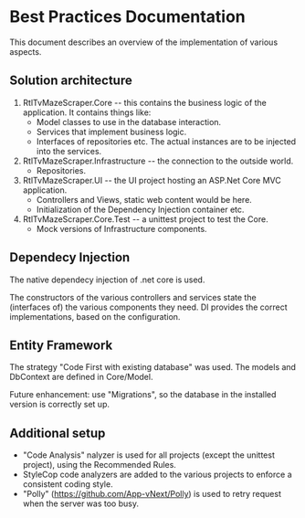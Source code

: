 # Best Practices Documentation

This document describes an overview of the implementation of various aspects.

## Solution architecture

1. RtlTvMazeScraper.Core -- this contains the business logic of the application. It contains things like:
    * Model classes to use in the database interaction.
    * Services that implement business logic.
    * Interfaces of repositories etc. The actual instances are to be injected into the services.
2. RtlTvMazeScraper.Infrastructure -- the connection to the outside world.
    * Repositories.
3. RtlTvMazeScraper.UI -- the UI project hosting an ASP.Net Core MVC application.
    * Controllers and Views, static web content would be here.
    * Initialization of the Dependency Injection container etc.
4. RtlTvMazeScraper.Core.Test -- a unittest project to test the Core.
    * Mock versions of Infrastructure components.


## Dependecy Injection

The native dependecy injection of .net core is used.

The constructors of the various controllers and services state the (interfaces of) the various components they need. DI provides the correct implementations, based on the configuration.

## Entity Framework

The strategy "Code First with existing database" was used. The models and DbContext are defined in Core/Model.

Future enhancement: use "Migrations", so the database in the installed version is correctly set up.

## Additional setup

* "Code Analysis" nalyzer is used for all projects (except the unittest project), using the Recommended Rules.
* StyleCop code analyzers are added to the various projects to enforce a consistent coding style.
* "Polly" (https://github.com/App-vNext/Polly) is used to retry request when the server was too busy. 
